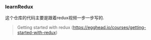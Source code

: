 ### learnRedux

这个仓库的代码主要是跟着redux视频一步一步写的.
> Getting started with redux (https://egghead.io/courses/getting-started-with-redux)
